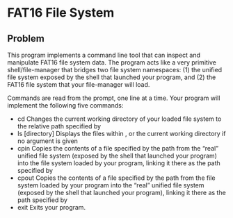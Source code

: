 # FAT16 File System

## Problem
This program implements a command line tool that can inspect and manipulate FAT16 file system data. The program acts like a very primitive shell/file-manager that bridges two file system namespaces: (1) the unified file system exposed by the shell that launched your program, and (2) the FAT16 file system that your file-manager will load.

Commands are read from the prompt, one line at a time. Your program will implement the following five commands:
- cd <directory> Changes the current working directory of your loaded file system to the relative path specified by <directory>
- ls [directory] Displays the files within <directory>, or the current working directory if no argument is given
- cpin <src> <dst> Copies the contents of a file specified by the path <src> from the “real” unified file system (exposed by the shell that launched your program) into the file system loaded by your program, linking it there as the path specified by <dst>
- cpout <src> <dst> Copies the contents of a file specified by the path <src> from the file system loaded by your program into the “real” unified file system (exposed by the shell that launched your program), linking it there as the path specified by <dst>
- exit Exits your program.

